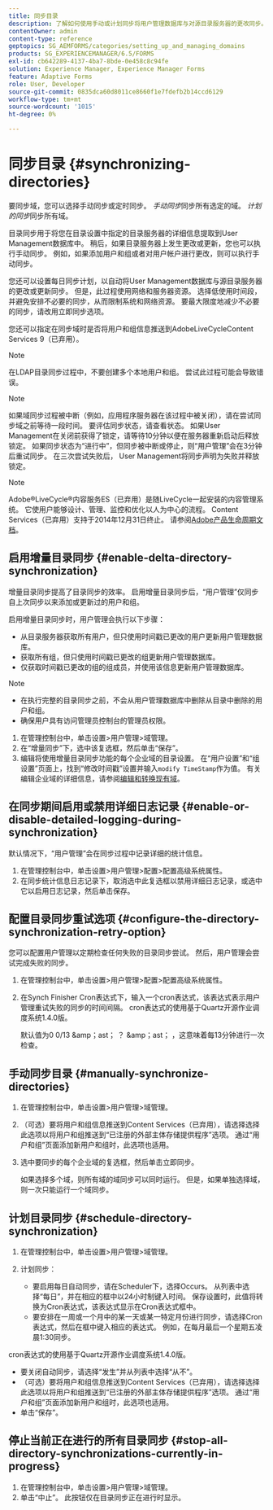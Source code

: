 ```yaml
---
title: 同步目录
description: 了解如何使用手动或计划同步将用户管理数据库与对源目录服务器的更改同步。
contentOwner: admin
content-type: reference
geptopics: SG_AEMFORMS/categories/setting_up_and_managing_domains
products: SG_EXPERIENCEMANAGER/6.5/FORMS
exl-id: cb642289-4137-4ba7-8bde-0e458c8c94fe
solution: Experience Manager, Experience Manager Forms
feature: Adaptive Forms
role: User, Developer
source-git-commit: 0835dca60d8011ce8660f1e7fdefb2b14ccd6129
workflow-type: tm+mt
source-wordcount: '1015'
ht-degree: 0%

---
```



# 同步目录 {#synchronizing-directories}

要同步域，您可以选择手动同步或定时同步。 *手动同步*&#x200B;同步所有选定的域。 *计划的同步*&#x200B;同步所有域。

目录同步用于将您在目录设置中指定的目录服务器的详细信息提取到User Management数据库中。 稍后，如果目录服务器上发生更改或更新，您也可以执行手动同步。 例如，如果添加用户和组或者对用户帐户进行更改，则可以执行手动同步。

您还可以设置每日同步计划，以自动将User Management数据库与源目录服务器的更改或更新同步。 但是，此过程使用网络和服务器资源。 选择低使用时间段，并避免安排不必要的同步，从而限制系统和网络资源。 要最大限度地减少不必要的同步，请改用立即同步选项。

您还可以指定在同步域时是否将用户和组信息推送到AdobeLiveCycleContent Services 9（已弃用）。

>[!NOTE]
>
>在LDAP目录同步过程中，不要创建多个本地用户和组。 尝试此过程可能会导致错误。

>[!NOTE]
>
>如果域同步过程被中断（例如，应用程序服务器在该过程中被关闭），请在尝试同步域之前等待一段时间。 要评估同步状态，请查看状态。 如果User Management在关闭前获得了锁定，请等待10分钟以便在服务器重新启动后释放锁定。 如果同步状态为“进行中”，但同步被中断或停止，则“用户管理”会在3分钟后重试同步。 在三次尝试失败后， User Management将同步声明为失败并释放锁定。

>[!NOTE]
>
>Adobe®LiveCycle®内容服务ES（已弃用）是随LiveCycle一起安装的内容管理系统。 它使用户能够设计、管理、监控和优化以人为中心的流程。 Content Services（已弃用）支持于2014年12月31日终止。 请参阅[Adobe产品生命周期文档](https://www.adobe.com/support/products/enterprise/eol/eol_matrix.html)。

## 启用增量目录同步 {#enable-delta-directory-synchronization}

增量目录同步提高了目录同步的效率。 启用增量目录同步后，“用户管理”仅同步自上次同步以来添加或更新过的用户和组。

启用增量目录同步时，用户管理会执行以下步骤：

* 从目录服务器获取所有用户，但只使用时间戳已更改的用户更新用户管理数据库。
* 获取所有组，但只使用时间戳已更改的组更新用户管理数据库。
* 仅获取时间戳已更改的组的组成员，并使用该信息更新用户管理数据库。

>[!NOTE]
>
> * 在执行完整的目录同步之前，不会从用户管理数据库中删除从目录中删除的用户和组。
> * 确保用户具有访问管理员控制台的管理员权限。


1. 在管理控制台中，单击设置>用户管理>域管理。
2. 在“增量同步”下，选中该复选框，然后单击“保存”。
3. 编辑将使用增量目录同步功能的每个企业域的目录设置。 在“用户设置”和“组设置”页面上，找到“修改时间戳”设置并输入`modify TimeStamp`作为值。 有关编辑企业域的详细信息，请参阅[编辑和转换现有域](/help/forms/using/admin-help/editing-converting-existing-domains.md#editing-and-converting-existing-domains)。

## 在同步期间启用或禁用详细日志记录 {#enable-or-disable-detailed-logging-during-synchronization}

默认情况下，“用户管理”会在同步过程中记录详细的统计信息。

1. 在管理控制台中，单击设置>用户管理>配置>配置高级系统属性。
1. 在同步统计信息日志记录下，取消选中此复选框以禁用详细日志记录，或选中它以启用日志记录，然后单击保存。

## 配置目录同步重试选项 {#configure-the-directory-synchronization-retry-option}

您可以配置用户管理以定期检查任何失败的目录同步尝试。 然后，用户管理会尝试完成失败的同步。

1. 在管理控制台中，单击设置>用户管理>配置>配置高级系统属性。
1. 在Synch Finisher Cron表达式下，输入一个cron表达式，该表达式表示用户管理重试失败的同步的时间间隔。 cron表达式的使用基于Quartz开源作业调度系统1.4.0版。

   默认值为0 0/13 &amp;amp；ast； ？ &amp;amp；ast； ，这意味着每13分钟进行一次检查。

## 手动同步目录 {#manually-synchronize-directories}

1. 在管理控制台中，单击设置>用户管理>域管理。
1. （可选）要将用户和组信息推送到Content Services（已弃用），请选择选择此选项以将用户和组推送到“已注册的外部主体存储提供程序”选项。 通过“用户和组”页面添加新用户和组时，此选项也适用。
1. 选中要同步的每个企业域的复选框，然后单击立即同步。

   如果选择多个域，则所有域的域同步可以同时运行。 但是，如果单独选择域，则一次只能运行一个域同步。

## 计划目录同步 {#schedule-directory-synchronization}

1. 在管理控制台中，单击设置>用户管理>域管理。
1. 计划同步：

   * 要启用每日自动同步，请在Scheduler下，选择Occurs。 从列表中选择“每日”，并在相应的框中以24小时制键入时间。 保存设置时，此值将转换为Cron表达式，该表达式显示在Cron表达式框中。
   * 要安排在一周或一个月中的某一天或某一特定月份进行同步，请选择Cron表达式，然后在框中键入相应的表达式。 例如，在每月最后一个星期五凌晨1:30同步。

cron表达式的使用基于Quartz开源作业调度系统1.4.0版。

* 要关闭自动同步，请选择“发生”并从列表中选择“从不”。
* （可选）要将用户和组信息推送到Content Services（已弃用），请选择选择此选项以将用户和组推送到“已注册的外部主体存储提供程序”选项。 通过“用户和组”页面添加新用户和组时，此选项也适用。
* 单击“保存”。

## 停止当前正在进行的所有目录同步 {#stop-all-directory-synchronizations-currently-in-progress}

1. 在管理控制台中，单击设置>用户管理>域管理。
1. 单击“中止”。 此按钮仅在目录同步正在进行时显示。
